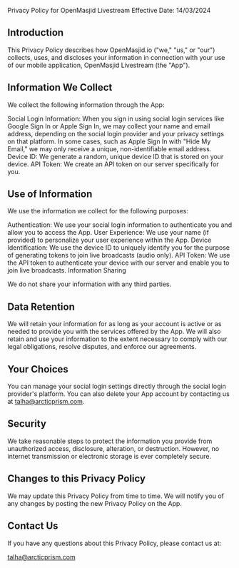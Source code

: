 Privacy Policy for OpenMasjid Livestream
Effective Date: 14/03/2024

## Introduction

This Privacy Policy describes how OpenMasjid.io ("we," "us," or "our") collects, uses, and discloses your information in connection with your use of our mobile application, OpenMasjid Livestream (the "App").

## Information We Collect

We collect the following information through the App:

Social Login Information: When you sign in using social login services like Google Sign In or Apple Sign In, we may collect your name and email address, depending on the social login provider and your privacy settings on that platform. In some cases, such as Apple Sign In with "Hide My Email," we may only receive a unique, non-identifiable email address.
Device ID: We generate a random, unique device ID that is stored on your device.
API Token: We create an API token on our server specifically for you.

## Use of Information

We use the information we collect for the following purposes:

Authentication: We use your social login information to authenticate you and allow you to access the App.
User Experience: We use your name (if provided) to personalize your user experience within the App.
Device Identification: We use the device ID to uniquely identify you for the purpose of generating tokens to join live broadcasts (audio only).
API Token: We use the API token to authenticate your device with our server and enable you to join live broadcasts.
Information Sharing

We do not share your information with any third parties.

## Data Retention

We will retain your information for as long as your account is active or as needed to provide you with the services offered by the App. We will also retain and use your information to the extent necessary to comply with our legal obligations, resolve disputes, and enforce our agreements.

## Your Choices

You can manage your social login settings directly through the social login provider's platform. You can also delete your App account by contacting us at talha@arcticprism.com.

## Security

We take reasonable steps to protect the information you provide from unauthorized access, disclosure, alteration, or destruction. However, no internet transmission or electronic storage is ever completely secure.

## Changes to this Privacy Policy

We may update this Privacy Policy from time to time. We will notify you of any changes by posting the new Privacy Policy on the App.

## Contact Us

If you have any questions about this Privacy Policy, please contact us at:

talha@arcticprism.com
